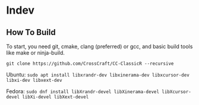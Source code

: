 # Indev

## How To Build
To start, you need git, cmake, clang (preferred) or gcc, and basic build tools like make or ninja-build.

`git clone https://github.com/CrossCraft/CC-ClassicR --recursive`

Ubuntu: `sudo apt install libxrandr-dev libxinerama-dev libxcursor-dev libxi-dev libxext-dev`

Fedora: `sudo dnf install libXrandr-devel libXinerama-devel libXcursor-devel libXi-devel libXext-devel`
